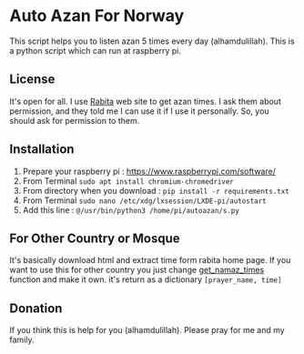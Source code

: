 
# Auto Azan For Norway

This script helps you to listen azan 5 times every day (alhamdulillah). This is a python script which can run at raspberry pi.



## License

It's open for all. I use [Rabita](https://www.rabita.no/) web site to get azan times. I ask them about permission, and they told me I can use it if I use it personally. So, you should ask for permission to them.
## Installation

1) Prepare your raspberry pi : https://www.raspberrypi.com/software/
2) From Terminal ``` sudo apt install chromium-chromedriver ```
3) From directory when you download : ``` pip install -r requirements.txt ```
4) From Terminal ``` sudo nano /etc/xdg/lxsession/LXDE-pi/autostart ```
5) Add this line : ``` @/usr/bin/python3 /home/pi/autoazan/s.py ```

## For Other Country or Mosque

It's basically download html and extract time form rabita home page.
If you want to use this for other country you just change [get_namaz_times](https://github.com/shuvo009/auto-azan/blob/52bbe234f7f8e3a9994520b574d100533b629409/main.py#L69)
function and make it own. it's return as a dictionary ``` [prayer_name, time] ```


## Donation

If you think this is help for you (alhamdulillah). Please pray for me and my family.

